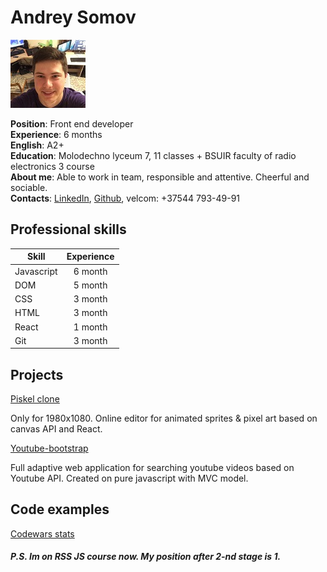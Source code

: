# Andrey Somov

![Me](https://github.com/AndreySomov/cv/blob/gh-pages/me.jpg?raw=true)

**Position**: Front end developer  
**Experience**: 6 months  
**English**: A2+  
**Education**: Molodechno lyceum 7, 11 classes + BSUIR faculty of radio electronics 3 course  
**About me**: Able to work in team, responsible and attentive. Cheerful and sociable.  
**Contacts**: [LinkedIn](https://www.linkedin.com/in/%D0%B0%D0%BD%D0%B4%D1%80%D0%B5%D0%B9-%D1%81%D0%BE%D0%BC%D0%BE%D0%B2-39bb94181/), 
[Github](https://github.com/AndreySomov), velcom: +37544 793-49-91

## Professional skills  

| Skill         | Experience    |
| ------------- |:-------------:|
| Javascript    | 6 month       |
| DOM           | 5 month       |
| CSS           | 3 month       |
| HTML          | 3 month       |
| React         | 1 month       |
| Git           | 3 month       |

## Projects

  
[Piskel clone](https://AndreySomov.github.io/piskel-clone/)  

Only for 1980x1080. Online editor for animated sprites & pixel art based on canvas API and React.
 
[Youtube-bootstrap ](https://AndreySomov.github.io/youtube-bootstrap/)  

Full adaptive web application for searching youtube videos based on Youtube API. 
Created on pure javascript with MVC model. 


## Code examples  

[Сodewars stats](https://www.codewars.com/users/AndreySomov/completed)  


##### P.S. Im on RSS JS course now. My position after 2-nd stage is 1.

